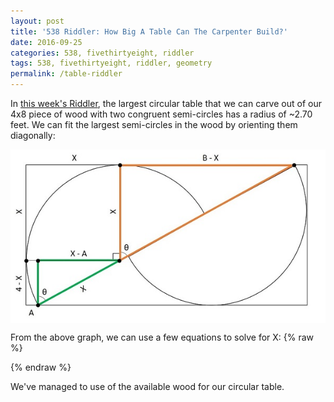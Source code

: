 ```yaml
---
layout: post
title: '538 Riddler: How Big A Table Can The Carpenter Build?'
date: 2016-09-25
categories: 538, fivethirtyeight, riddler
tags: 538, fivethirtyeight, riddler, geometry
permalink: /table-riddler
---
```

In [this week's Riddler](http://fivethirtyeight.com/features/how-big-a-table-can-the-carpenter-build/), the largest circular table that we can carve out of our 4x8 piece of wood with two congruent semi-circles has a radius of ~2.70 feet. We can fit the largest semi-circles in the wood by orienting them diagonally:

<img src='/assets/img/table-riddler.jpg' style="display:block; margin-left:auto; margin-right:auto;">

From the above graph, we can use a few equations to solve for X:
{% raw %}
<div class="equation" data-expr="\left( 4 - x \right)^{2} + \left( X - A \right)^{2} = X^{2} \rightarrow A = X - \sqrt{8X - 16}"></div>
<div class="equation" data-expr="tan(\theta) = \frac{X - A}{4 - X} = \frac{B - X}{X} \rightarrow B = X \left( 1 + \frac{\sqrt{8X - 16}}{4 - X} \right)"></div>
<div class="equation" data-expr="A + B = 8 \rightarrow X = 2.7054"></div>
{% endraw %}

We've managed to use <span class="inline-equation" data-expr="\frac{\pi\,2.7054^{2}}{32} \approx 72\%"></span> of the available wood for our circular table.
